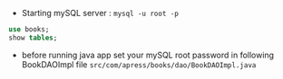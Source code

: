 - Starting mySQL server : `mysql -u root -p`
```sql
use books;
show tables;

```

- before running java app set your mySQL root password in following BookDAOImpl file `src/com/apress/books/dao/BookDAOImpl.java`
    